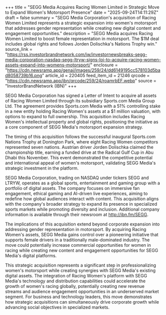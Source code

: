 +++
title = "SEGG Media Acquires Racing Women Limited in Strategic Move to Expand Women's Motorsport Presence"
date = "2025-09-24T14:11:29Z"
draft = false
summary = "SEGG Media Corporation's acquisition of Racing Women Limited represents a strategic expansion into women's motorsport that addresses gender representation while creating new digital content and engagement opportunities."
description = "SEGG Media acquires Racing Women Limited to boost female representation in motorsport. The $1M deal includes global rights and follows Jorden Dolischka's Nations Trophy win."
source_link = "https://rss.investorbrandnetwork.com/iw/investornewsbreaks-segg-media-corporation-nasdaq-segg-ltryw-signs-loi-to-acquire-racing-women-assets-expand-into-womens-motorsport/"
enclosure = "https://cdn.newsramp.app/genai/images/259/24/dd6149195cc578103d5bad8058739b16.png"
article_id = 220405
feed_item_id = 21246
qrcode = "https://cdn.newsramp.app/ibn/qrcode/259/24/roamrbEF.webp"
source = "InvestorBrandNetwork (IBN)"
+++

<p>SEGG Media Corporation has signed a Letter of Intent to acquire all assets of Racing Women Limited through its subsidiary Sports.com Media Group Ltd. The agreement provides Sports.com Media with a 51% controlling stake in a new entity holding Racing Women's assets at a $1 million valuation, with options to expand to full ownership. This acquisition includes Racing Women's intellectual property and global rights, positioning the initiative as a core component of SEGG Media's motorsport expansion strategy.</p><p>The timing of this acquisition follows the successful inaugural Sports.com Nations Trophy at Donington Park, where eight Racing Women competitors represented seven nations. Austrian driver Jorden Dolischka claimed the championship title, earning a funded drive at the Radical Gulf Cup in Abu Dhabi this November. This event demonstrated the competitive potential and international appeal of women's motorsport, validating SEGG Media's strategic investment in the platform.</p><p>SEGG Media Corporation, trading on NASDAQ under tickers SEGG and LTRYW, operates as a global sports, entertainment and gaming group with a portfolio of digital assets. The company focuses on immersive fan engagement, ethical gaming and AI-driven live experiences, aiming to redefine how global audiences interact with content. This acquisition aligns with the company's broader strategy to expand its presence in specialized sports markets while promoting diversity and inclusion. Additional company information is available through their newsroom at <a href="http://ibn.fm/SEGG" rel="nofollow" target="_blank">http://ibn.fm/SEGG</a>.</p><p>The implications of this acquisition extend beyond corporate expansion into addressing gender representation in motorsport. By acquiring Racing Women's assets, SEGG Media gains control over a pioneering initiative that supports female drivers in a traditionally male-dominated industry. The move could potentially increase commercial opportunities for women in racing while creating new content and engagement opportunities for SEGG Media's digital platforms.</p><p>This strategic acquisition represents a significant step in professionalizing women's motorsport while creating synergies with SEGG Media's existing digital assets. The integration of Racing Women's platform with SEGG Media's technology and distribution capabilities could accelerate the growth of women's racing globally, potentially creating new revenue streams and audience engagement opportunities in an underserved market segment. For business and technology leaders, this move demonstrates how strategic acquisitions can simultaneously drive corporate growth while advancing social objectives in specialized markets.</p>